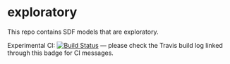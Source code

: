 # exploratory

This repo contains SDF models that are exploratory.

Experimental CI: [![Build Status](https://travis-ci.org/one-data-model/exploratory.svg?branch=master
)](https://travis-ci.org/one-data-model/exploratory) — please check the
Travis build log linked through this badge for CI messages.
